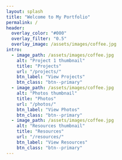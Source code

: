 ```yaml
---
layout: splash
title: "Welcome to My Portfolio"
permalink: /
header:
  overlay_color: "#000"
  overlay_filter: "0.5"
  overlay_image: /assets/images/coffee.jpg
intro:
  - image_path: /assets/images/coffee.jpg
    alt: "Project 1 thumbnail"
    title: "Projects"
    url: "/projects/"
    btn_label: "View Projects"
    btn_class: "btn--primary"
  - image_path: /assets/images/coffee.jpg
    alt: "Photos thumbnail"
    title: "Photos"
    url: "/photos/"
    btn_label: "View Photos"
    btn_class: "btn--primary"
  - image_path: /assets/images/coffee.jpg
    alt: "Resources thumbnail"
    title: "Resources"
    url: "/resources/"
    btn_label: "View Resources"
    btn_class: "btn--primary"
---
```

